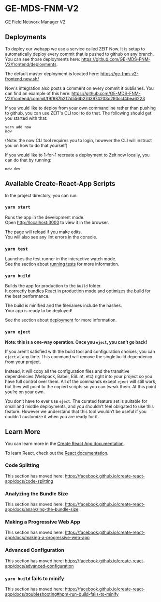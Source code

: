 # GE-MDS-FNM-V2
GE Field Network Manager V2

## Deployments
To deploy our webapp we use a service called ZEIT Now.
It is setup to automatically deploy every commit that is pushed to github on any
branch. You can see those deployments here: 
https://github.com/GE-MDS-FNM-V2/frontend/deployments.

The default master deployment is located here:
https://ge-fnm-v2-frontend.now.sh/

Now's integration also posts a comment on every commit it publishes. You can
find an example of this here: 
https://github.com/GE-MDS-FNM-V2/frontend/commit/f9f887b212d556b27d3974203c293ccf4bea6223

If you would like to deploy from your own commandline rather than pushing to 
github, you can use ZEIT's CLI tool to do that. The following should get you
started with that:
```
yarn add now
now
```
(Note: the now CLI tool requires you to login, however the CLI will instruct you
on how to do that yourself)

If you would like to 1-for-1 recreate a deployment to Zeit now locally, you can
do that by running:
```
now dev
```


## Available Create-React-App Scripts

In the project directory, you can run:

### `yarn start`

Runs the app in the development mode.<br />
Open [http://localhost:3000](http://localhost:3000) to view it in the browser.

The page will reload if you make edits.<br />
You will also see any lint errors in the console.

### `yarn test`

Launches the test runner in the interactive watch mode.<br />
See the section about [running tests](https://facebook.github.io/create-react-app/docs/running-tests) for more information.

### `yarn build`

Builds the app for production to the `build` folder.<br />
It correctly bundles React in production mode and optimizes the build for the best performance.

The build is minified and the filenames include the hashes.<br />
Your app is ready to be deployed!

See the section about [deployment](https://facebook.github.io/create-react-app/docs/deployment) for more information.

### `yarn eject`

**Note: this is a one-way operation. Once you `eject`, you can’t go back!**

If you aren’t satisfied with the build tool and configuration choices, you can `eject` at any time. This command will remove the single build dependency from your project.

Instead, it will copy all the configuration files and the transitive dependencies (Webpack, Babel, ESLint, etc) right into your project so you have full control over them. All of the commands except `eject` will still work, but they will point to the copied scripts so you can tweak them. At this point you’re on your own.

You don’t have to ever use `eject`. The curated feature set is suitable for small and middle deployments, and you shouldn’t feel obligated to use this feature. However we understand that this tool wouldn’t be useful if you couldn’t customize it when you are ready for it.

## Learn More

You can learn more in the [Create React App documentation](https://facebook.github.io/create-react-app/docs/getting-started).

To learn React, check out the [React documentation](https://reactjs.org/).

### Code Splitting

This section has moved here: https://facebook.github.io/create-react-app/docs/code-splitting

### Analyzing the Bundle Size

This section has moved here: https://facebook.github.io/create-react-app/docs/analyzing-the-bundle-size

### Making a Progressive Web App

This section has moved here: https://facebook.github.io/create-react-app/docs/making-a-progressive-web-app

### Advanced Configuration

This section has moved here: https://facebook.github.io/create-react-app/docs/advanced-configuration

### `yarn build` fails to minify

This section has moved here: https://facebook.github.io/create-react-app/docs/troubleshooting#npm-run-build-fails-to-minify
